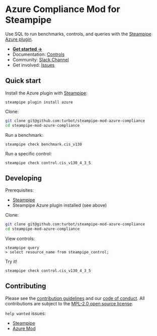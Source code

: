 # Azure Compliance Mod for Steampipe

Use SQL to run benchmarks, controls, and queries with the [Steampipe Azure plugin](https://hub.steampipe.io/plugins/turbot/azure).

* **[Get started →](https://hub.steampipe.io/mods/turbot/azure-compliance)**
* Documentation: [Controls](https://hub.steampipe.io/mods/turbot/azure-compliance/controls)
* Community: [Slack Channel](https://join.slack.com/t/steampipe/shared_invite/zt-oij778tv-lYyRTWOTMQYBVAbtPSWs3g)
* Get involved: [Issues](https://github.com/turbot/steampipe-mod-azure-compliance/issues)

## Quick start

Install the Azure plugin with [Steampipe](https://steampipe.io):
```shell
steampipe plugin install azure
```

Clone:
```sh
git clone git@github.com:turbot/steampipe-mod-azure-compliance
cd steampipe-mod-azure-compliance
```

Run a benchmark:
```shell
steampipe check benchmark.cis_v130
```

Run a specific control:
```shell
steampipe check control.cis_v130_4_3_5
```

## Developing

Prerequisites:
- [Steampipe](https://steampipe.io/downloads)
- Steampipe Azure plugin installed (see above)

Clone:

```sh
git clone git@github.com:turbot/steampipe-mod-azure-compliance
cd steampipe-mod-azure-compliance
```

View controls:
```
steampipe query
> select resource_name from steampipe_control;
```

Try it!
```shell
steampipe check control.cis_v130_4_3_5
```

## Contributing

Please see the [contribution guidelines](https://github.com/turbot/steampipe/blob/main/CONTRIBUTING.md) and our [code of conduct](https://github.com/turbot/steampipe/blob/main/CODE_OF_CONDUCT.md). All contributions are subject to the [MPL-2.0 open source license](https://github.com/turbot/steampipe-mod-azure-compliance/blob/main/LICENSE).

`help wanted` issues:
- [Steampipe](https://github.com/turbot/steampipe/labels/help%20wanted)
- [Azure Mod](https://github.com/turbot/steampipe-mod-azure-compliance/labels/help%20wanted)
